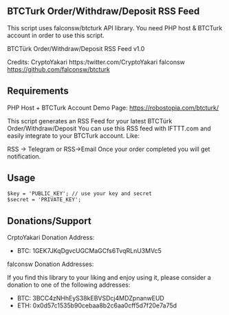 ## BTCTurk Order/Withdraw/Deposit RSS Feed

This script uses falconsw/btcturk API library. You need PHP host & BTCTurk account in order to use this script.

BTCTürk Order/Withdraw/Deposit RSS Feed v1.0

Credits: 
CryptoYakari https:/twitter.com/CryptoYakari
falconsw https://github.com/falconsw/btcturk

Requirements
-------------
PHP Host + BTCTurk Account
Demo Page: https://robostopia.com/btcturk/

This script generates an RSS Feed for your latest BTCTürk Order/Withdraw/Deposit
You can use this RSS feed with IFTTT.com and easily integrate to your BTCTurk account. Like:

RSS -> Telegram or RSS->Email
Once your order completed you will get notification.

Usage 
-------------

	$key = 'PUBLIC_KEY'; // use your key and secret
	$secret = 'PRIVATE_KEY';

Donations/Support
-----
CrptoYakari Donation Address: 
* BTC: 1GEK7JKqDgvcUGCMaGCfs6TvqRLnU3MVc5

falconsw Donation Addresses:

If you find this library to your liking and enjoy using it, please consider a donation to one of the following addresses:
* BTC: 3BCC4zNHhEyS38kEBVSDcj4MDZpnanwEUD
* ETH: 0x0d57c1535b90cebaa8b2c6aa0cff5d7f20e7a75d
